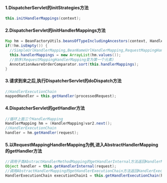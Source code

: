#### 1.DispatcherServlet的initStrategies方法

```java
this.initHandlerMappings(context);
```

#### 2.DispatcherServlet的initHandlerMappings方法

```java
Map hm = BeanFactoryUtils.beansOfTypeIncludingAncestors(context, HandlerMapping.class, true, false);
if(!hm.isEmpty()) {
  //SimpleUrlHandlerMapping,BeanNameUrlHandlerMapping,RequestMappingHandlerMapping
  this.handlerMappings = new ArrayList(hm.values());
  //排序(RequestMappingHandlerMapping变为第一个元素)
  AnnotationAwareOrderComparator.sort(this.handlerMappings);
}
```

#### 3.请求到来之后,执行DispatcherServlet的doDispatch方法

```java
//HandlerExecutionChain
mappedHandler = this.getHandler(processedRequest);
```

#### 4.DispatcherServlet的getHandler方法

```java
//循环上面三个HandlerMapping
HandlerMapping hm = (HandlerMapping)var2.next();
//HandlerExecutionChain
handler = hm.getHandler(request);
```

#### 5.以RequestMappingHandlerMapping为例,进入AbstractHandlerMapping的getHandler方法

```java
//调用子类AbstractHandlerMethodMapping的getHandlerInternal方法返回HandlerMethod对象
Object handler = this.getHandlerInternal(request);
//调用AbstractHandlerMapping的getHandlerExecutionChain方法返回HandlerExecutionChain对象
HandlerExecutionChain executionChain1 = this.getHandlerExecutionChain(handler, request);
```

